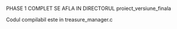 PHASE 1 COMPLET SE AFLA IN DIRECTORUL proiect_versiune_finala
 
  Codul compilabil este in treasure_manager.c
  
